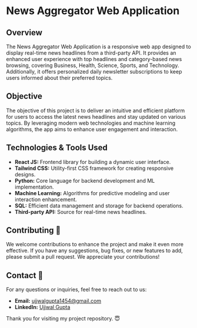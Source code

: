 # News Aggregator Web Application

## Overview
The News Aggregator Web Application is a responsive web app designed to display real-time news headlines from a third-party API. It provides an enhanced user experience with top headlines and category-based news browsing, covering Business, Health, Science, Sports, and Technology. Additionally, it offers personalized daily newsletter subscriptions to keep users informed about their preferred topics.

## Objective
The objective of this project is to deliver an intuitive and efficient platform for users to access the latest news headlines and stay updated on various topics. By leveraging modern web technologies and machine learning algorithms, the app aims to enhance user engagement and interaction.

## Technologies & Tools Used 
- **React JS:** Frontend library for building a dynamic user interface.
- **Tailwind CSS:** Utility-first CSS framework for creating responsive designs.
- **Python:** Core language for backend development and ML implementation.
- **Machine Learning:** Algorithms for predictive modeling and user interaction enhancement.
- **SQL:** Efficient data management and storage for backend operations.
- **Third-party API:** Source for real-time news headlines.

## Contributing 🤝
We welcome contributions to enhance the project and make it even more effective. If you have any suggestions, bug fixes, or new features to add, please submit a pull request. We appreciate your contributions!

## Contact 📩
For any questions or inquiries, feel free to reach out to us:
- **Email:** ujjwalgupta1454@gmail.com
- **LinkedIn:** [Ujjwal Gupta](https://www.linkedin.com/in/ujjwal-gupta24/)

Thank you for visiting my project repository. 😇

